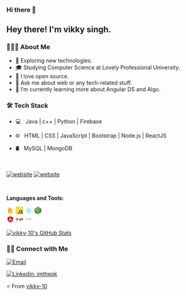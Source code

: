 ### Hi there 👋
 <h2> Hey there! I'm vikky singh.</h2>

<h3> 👨🏻‍💻 About Me </h3>

- 🤔  Exploring new technologies.
- 🎓  Studying Computer Science  at Lovely Professional University.
- 👯  I love open source.
- 💬  Ask me about web or any tech-related stuff.
- 🌱  I’m currently learning more about Angular DS and Algo.
 
<h3>🛠 Tech Stack</h3>

- 💻 &nbsp; Java | c++ | Python | Firebase 
- 🌐 &nbsp; HTML | CSS | JavaScript | Bootstrap | Node.js | ReactJS
- 🛢 &nbsp; MySQL | MongoDB

  <br />
  
 [![website](https://img.shields.io/badge/PortfolioWebsite-vikky.live-2648ff?style=flat-square&logo=google-chrome)](https://elastic-borg-73e037.netlify.app/)
 [![website](https://img.shields.io/badge/BlogWebsite-vikky.live-2648ff?style=flat-square&logo=google-chrome)](https://compassionate-spence-7580d6.netlify.app/)
 

 <br />
 
 
**Languages and Tools:**  
<span>
 
<code><img height="20" src="https://raw.githubusercontent.com/github/explore/80688e429a7d4ef2fca1e82350fe8e3517d3494d/topics/firebase/firebase.png"></code>
<code><img height="20" src="https://raw.githubusercontent.com/github/explore/80688e429a7d4ef2fca1e82350fe8e3517d3494d/topics/javascript/javascript.png"></code>
<code><img height="20" src="https://raw.githubusercontent.com/github/explore/80688e429a7d4ef2fca1e82350fe8e3517d3494d/topics/react/react.png"></code>
<code><img height="20" src="https://raw.githubusercontent.com/github/explore/80688e429a7d4ef2fca1e82350fe8e3517d3494d/topics/nodejs/nodejs.png"></code>  
<code><img height="20" src="https://raw.githubusercontent.com/github/explore/80688e429a7d4ef2fca1e82350fe8e3517d3494d/topics/angular/angular.png"></code> 
<code><img height="20" src="https://raw.githubusercontent.com/github/explore/80688e429a7d4ef2fca1e82350fe8e3517d3494d/topics/git/git.png"></code> 
<code><img height="20" src="https://raw.githubusercontent.com/github/explore/80688e429a7d4ef2fca1e82350fe8e3517d3494d/topics/java/java.png"></code> 
</span>
<br/>

[![ vikky-10's GitHub Stats](https://github-readme-stats.vercel.app/api?username=vikky-10&show_icons=true)](https://github.com/vikky-10)

<h3> 🤝🏻 Connect with Me </h3>

<p align="center">
 
<a href="vikkyhp0007@gmail.com"><img alt="Email" src="https://img.shields.io/badge/Email- vikkyhp0007@gmail.com-blue?style=flat-square&logo=gmail"></a>
 
 
[![Linkedin: imthepk](https://img.shields.io/badge/-vikky-blue?style=flat-square&logo=Linkedin&logoColor=white&link=https://www.linkedin.com/in/vikky-singh-10012001/)](https://www.linkedin.com/in/vikky-singh-10012001/)
</p>

⭐️ From [vikky-10](https://github.com/vikky-10)

